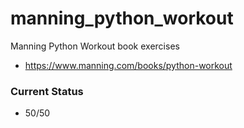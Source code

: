# manning_python_workout
Manning Python Workout book exercises
- https://www.manning.com/books/python-workout

### Current Status
- 50/50